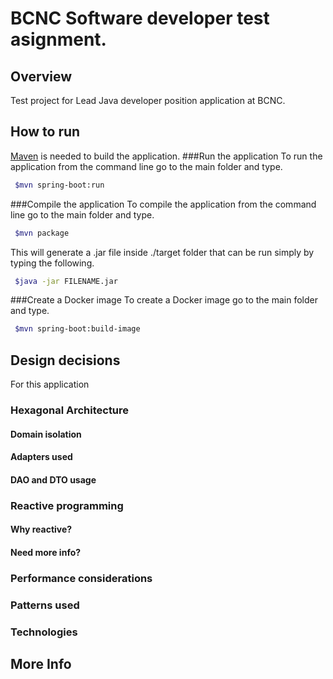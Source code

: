 # BCNC Software developer test asignment.

## Overview
Test project for Lead Java developer position application at BCNC.

## How to run
[Maven](https://maven.apache.org/) is needed to build the application. 
###Run the application
To run the application from the command line go to the main folder and type.
```sh
 $mvn spring-boot:run
 ```
###Compile the application
To  compile the application from the command line go to the main folder and type.
```sh
 $mvn package
 ```
This will generate a .jar file inside ./target folder that can be run simply by typing the following.
```sh
 $java -jar FILENAME.jar
 ```
###Create a Docker image
To create a Docker image go to the main folder and type.
```sh
 $mvn spring-boot:build-image
 ```

## Design decisions
For this application 

### Hexagonal Architecture

#### Domain isolation

#### Adapters used

#### DAO and DTO usage

### Reactive programming

#### Why reactive?

#### Need more info?

### Performance considerations

### Patterns used

### Technologies

## More Info
